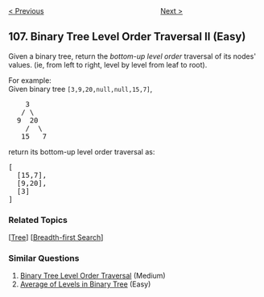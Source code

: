 <!--|This file generated by command(leetcode description); DO NOT EDIT.    |-->
<!--+----------------------------------------------------------------------+-->
<!--|@author    openset <openset.wang@gmail.com>                           |-->
<!--|@link      https://github.com/openset                                 |-->
<!--|@home      https://github.com/openset/leetcode                        |-->
<!--+----------------------------------------------------------------------+-->

[< Previous](https://github.com/openset/leetcode/tree/master/problems/construct-binary-tree-from-inorder-and-postorder-traversal "Construct Binary Tree from Inorder and Postorder Traversal")
　　　　　　　　　　　　　　　　
[Next >](https://github.com/openset/leetcode/tree/master/problems/convert-sorted-array-to-binary-search-tree "Convert Sorted Array to Binary Search Tree")

## 107. Binary Tree Level Order Traversal II (Easy)

<p>Given a binary tree, return the <i>bottom-up level order</i> traversal of its nodes' values. (ie, from left to right, level by level from leaf to root).</p>

<p>
For example:<br />
Given binary tree <code>[3,9,20,null,null,15,7]</code>,<br />
<pre>
    3
   / \
  9  20
    /  \
   15   7
</pre>
</p>
<p>
return its bottom-up level order traversal as:<br />
<pre>
[
  [15,7],
  [9,20],
  [3]
]
</pre>
</p>

### Related Topics
  [[Tree](https://github.com/openset/leetcode/tree/master/tag/tree/README.md)]
  [[Breadth-first Search](https://github.com/openset/leetcode/tree/master/tag/breadth-first-search/README.md)]

### Similar Questions
  1. [Binary Tree Level Order Traversal](https://github.com/openset/leetcode/tree/master/problems/binary-tree-level-order-traversal) (Medium)
  1. [Average of Levels in Binary Tree](https://github.com/openset/leetcode/tree/master/problems/average-of-levels-in-binary-tree) (Easy)
